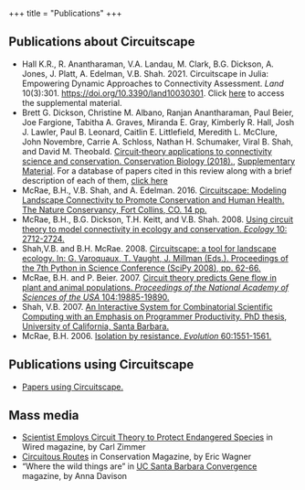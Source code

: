 +++
title = "Publications"
+++

## Publications about Circuitscape

* Hall K.R., R. Anantharaman, V.A. Landau, M. Clark, B.G. Dickson, A. Jones, J. Platt, A. Edelman, V.B. Shah. 2021. Circuitscape in Julia: Empowering Dynamic Approaches to Connectivity Assessment. *Land* 10(3):301. https://doi.org/10.3390/land10030301. 
  Click [here](https://circuitscape.org/pubs/Bibliography%20of%20Circuitscape%20applications%20-%20supplement%20to%20Hall%20et%20al.%202021%20in%20Land%203-19-21.docx) to access the supplemental material.
* Brett G. Dickson, Christine M. Albano, Ranjan Anantharaman, Paul Beier, Joe Fargione, Tabitha A. Graves, Miranda E. Gray, Kimberly R. Hall, Josh J. Lawler, Paul B. Leonard, Caitlin E. Littlefield, Meredith L. McClure, John Novembre, Carrie A. Schloss, Nathan H. Schumaker, Viral B. Shah, and David M. Theobald. [Circuit‐theory applications to connectivity science and conservation. Conservation Biology (2018).](/pubs/Dickson_et_al_ConsBio.pdf), [Supplementary Material](https://onlinelibrary.wiley.com/action/downloadSupplement?doi=10.1111%2Fcobi.13230&amp;file=cobi13230-sup-0001-SuppMat.docx). For a database of papers cited in this review along with a brief description of each of them, [click here](/pubs/CSreview.xlsx)
* McRae, B.H., V.B. Shah, and A. Edelman. 2016. [Circuitscape: Modeling Landscape Connectivity to Promote Conservation and Human Health. The Nature Conservancy, Fort Collins, CO. 14 pp.](/pubs/circuitscape_whitepaper.pdf)
* McRae, B.H., B.G. Dickson, T.H. Keitt, and V.B. Shah. 2008. [Using circuit theory to model connectivity in ecology and conservation. _Ecology_ 10: 2712-2724.](/pubs/McRae_et_al_2008_Ecology.pdf)
* Shah,V.B. and B.H. McRae. 2008. [Circuitscape: a tool for landscape ecology. In: G. Varoquaux, T. Vaught, J. Millman (Eds.). Proceedings of the 7th Python in Science Conference (SciPy 2008), pp. 62-66.](/pubs/Shah_McRae_Circuitscape_Python_Scipy08.pdf)
* McRae, B.H. and P. Beier. 2007. [Circuit theory predicts Gene flow in plant and animal populations. _Proceedings of the National Academy of Sciences of the USA_ 104:19885-19890.](/pubs/McRae_Beier_2007_PNAS.pdf)
* Shah, V.B. 2007. [An Interactive System for Combinatorial Scientific Computing with an Emphasis on Programmer Productivity. PhD thesis, University of California, Santa Barbara.](/pubs/Shah_thesis_2007.pdf)
* McRae, B.H. 2006. [Isolation by resistance. _Evolution_ 60:1551-1561.](/pubs/McRae_2006_IBR_Evolution.pdf)


## Publications using Circuitscape

* [Papers using Circuitscape.](https://scholar.google.com/scholar?cites=9518024834481013047&amp;as_sdt=40000005&amp;sciodt=0,22&amp;hl=en)

## Mass media

* [Scientist Employs Circuit Theory to Protect Endangered Species](https://www.wired.com/2007/12/dissection-1210/) in Wired magazine, by Carl Zimmer
* [Circuitous Routes](https://www.conservationmagazine.org/2008/07/circuitous-routes/) in Conservation Magazine, by Eric Wagner
* “Where the wild things are” in [UC Santa Barbara Convergence](https://issuu.com/convergence/docs/convergence-10) magazine, by Anna Davison
